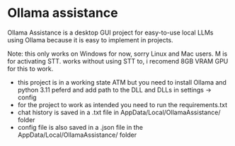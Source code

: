 # Ollama assistance
Ollama Assistance is a desktop GUI project for easy-to-use local LLMs using Ollama because it is easy to implement in projects.

Note: this only works on Windows for now, sorry Linux and Mac users.
M is for activating STT. works without using STT to, i recomend 8GB VRAM GPU for this to work.

- this project is in a working state ATM but you need to install Ollama and python 3.11 peferd and add path to the DLL and DLLs in settings -> config
- for the project to work as intended you need to run the requirements.txt
- chat history is saved in a .txt file in AppData/Local/OllamaAssistance/ folder
- config file is also saved in a .json file in the AppData/Local/OllamaAssistance/ folder
